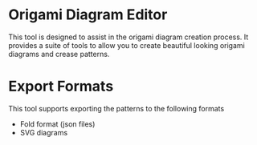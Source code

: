 # Origami Diagram Editor

This tool is designed to assist in the origami diagram creation process. It provides a suite of tools to allow you to create beautiful looking origami diagrams and crease patterns.

# Export Formats

This tool supports exporting the patterns to the following formats

* Fold format (json files)
* SVG diagrams
